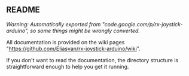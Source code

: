 README
------

_Warning:
Automatically exported from "code.google.com/p/rx-joystick-arduino",
so some things might be wrongly converted._

All documentation is provided on the wiki pages "https://github.com/Eliasvan/rx-joystick-arduino/wiki".

If you don't want to read the documentation,
the directory structure is straightforward enough to help you get it running.
